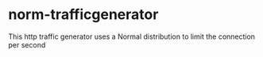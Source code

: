 # norm-trafficgenerator
This http traffic generator uses a Normal distribution to limit the connection per second
